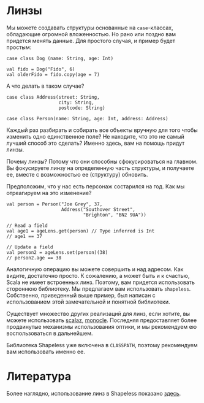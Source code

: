 Линзы
=====

Мы можете создавать структуры основанные на `case`-классах, обладающие
огромной вложенностью. Но рано или поздно вам придется менять данные.
Для простого случая, и пример будет простым:

    case class Dog (name: String, age: Int)

    val fido = Dog("Fido", 6)
    val olderFido = fido.copy(age = 7)

А что делать в таком случае?

    case class Address(street: String,
                       city: String,
                       postcode: String)

    case class Person(name: String, age: Int, address: Address)

Каждый раз разбирать и собирать все объекты вручную для того чтобы
изменить одно единственное поле? Не находите, что это не самый лучший
способ это сделать? Именно здесь, вам на помощь придут линзы.

Почему линзы? Потому что они способны сфокусироваться на главном. Вы
фокусируете линзу на определенную часть структуры, и получаете ее,
вместе с возможностью ее (структуру) обновить.

Предположим, что у нас есть  персонаж состарился на год. Как мы
отреагируем на это изменение?

    val person = Person("Joe Grey", 37,
                        Address("Southover Street",
                                "Brighton", "BN2 9UA"))

    // Read a field
    val age1 = ageLens.get(person) // Type inferred is Int
    // age1 == 37

    // Update a field
    val person2 = ageLens.set(person)(38)
    // person2.age == 38

Аналогичную операцию вы можете совершить и над адресом. Как видите,
достаточно просто. К сожалению, а может быть и к счастью, Scala не
имеет встроенных линз. Поэтому, вам придется использовать стороннюю
библиотеку. Мы предлагаем вам использовать `shapeless`. Собственно,
приведенный выше пример, был написан с использованием этой замечательной
и понятной библиотеки.

Существует множество других реализаций для линз, если хотите, вы можете
использовать [scalaz][scalazl], [monocle][monocle]. Последняя предоставляет
более продвинутые механизмы использования оптики, и мы рекомендуем ею
воспользоваться в дальнейшем.

Библиотека Shapeless уже включена в `CLASSPATH`, поэтому рекомендуем
вам использовать именно ее.

Литература
==========
Более наглядно, использование линз в Shapeless показано [здесь][lenses-smpl].

[lenses-smpl]: https://github.com/milessabin/shapeless/blob/master/examples/src/main/scala/shapeless/examples/lenses.scala
[scalazl]:  http://eed3si9n.com/learning-scalaz/Lens.html
[monocle]: https://github.com/julien-truffaut/Monocle

